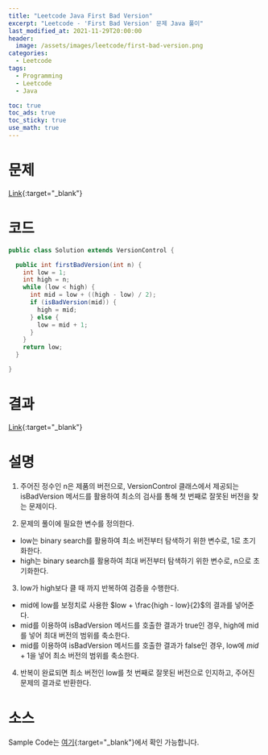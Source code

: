 ```yaml
---
title: "Leetcode Java First Bad Version"
excerpt: "Leetcode - 'First Bad Version' 문제 Java 풀이"
last_modified_at: 2021-11-29T20:00:00
header:
  image: /assets/images/leetcode/first-bad-version.png
categories:
  - Leetcode
tags:
  - Programming
  - Leetcode
  - Java

toc: true
toc_ads: true
toc_sticky: true
use_math: true
---
```

# 문제
[Link](https://leetcode.com/problems/first-bad-version/){:target="_blank"}

# 코드
```java
public class Solution extends VersionControl {

  public int firstBadVersion(int n) {
    int low = 1;
    int high = n;
    while (low < high) {
      int mid = low + ((high - low) / 2);
      if (isBadVersion(mid)) {
        high = mid;
      } else {
        low = mid + 1;
      }
    }
    return low;
  }

}
```

# 결과
[Link](https://leetcode.com/submissions/detail/594394246/){:target="_blank"}

# 설명
1. 주어진 정수인 n은 제품의 버전으로, VersionControl 클래스에서 제공되는 isBadVersion 메서드를 활용하여 최소의 검사를 통해 첫 번째로 잘못된 버전을 찾는 문제이다.

2. 문제의 풀이에 필요한 변수를 정의한다.
- low는 binary search를 활용하여 최소 버전부터 탐색하기 위한 변수로, 1로 초기화한다.
- high는 binary search를 활용하여 최대 버전부터 탐색하기 위한 변수로, n으로 초기화한다.

3. low가 high보다 클 때 까지 반복하여 검증을 수행한다.
- mid에 low를 보정치로 사용한 $low + \frac{high - low}{2}$의 결과를 넣어준다.
- mid를 이용하여 isBadVersion 메서드를 호출한 결과가 true인 경우, high에 mid를 넣어 최대 버전의 범위를 축소한다.
- mid를 이용하여 isBadVersion 메서드를 호출한 결과가 false인 경우, low에 $mid + 1$을 넣어 최소 버전의 범위를 축소한다.

4. 반복이 완료되면 최소 버전인 low를 첫 번째로 잘못된 버전으로 인지하고, 주어진 문제의 결과로 반환한다.

# 소스
Sample Code는 [여기](https://github.com/GracefulSoul/leetcode/blob/master/src/main/java/gracefulsoul/problems/FirstBadVersion.java){:target="_blank"}에서 확인 가능합니다.